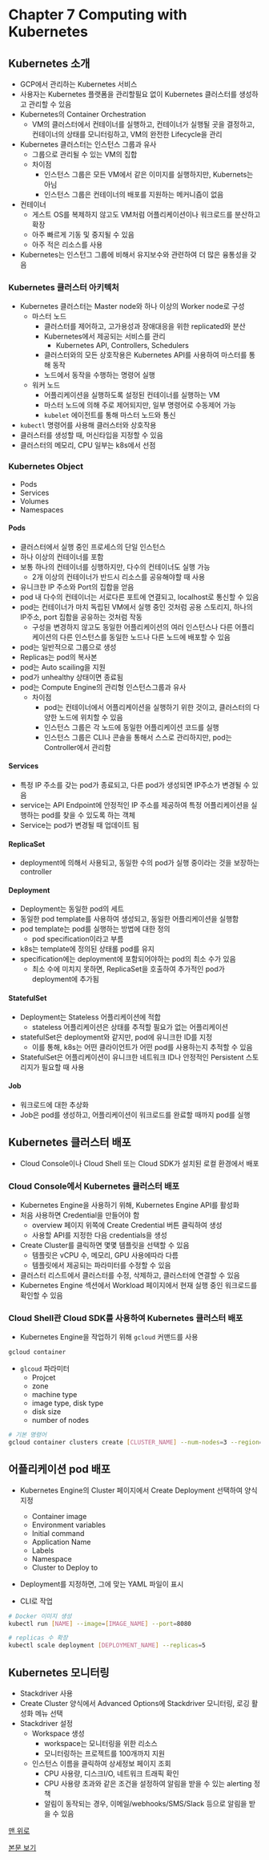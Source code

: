 # Chapter 7 Computing with Kubernetes

## Kubernetes 소개

* GCP에서 관리하는 Kubernetes 서비스
* 사용자는 Kubernetes 플랫폼을 관리할필요 없이 Kubernetes 클러스터를 생성하고 관리할 수 있음
* Kubernetes의 Container Orchestration
  * VM의 클러스터에서 컨테이너를 실행하고, 컨테이너가 실행될 곳을 결정하고, 컨테이너의 상태를 모니터링하고, VM의 완전한 Lifecycle을 관리
* Kubernetes 클러스터는 인스턴스 그룹과 유사
  * 그룹으로 관리될 수 있는 VM의 집합
  * 차이점
    * 인스턴스 그룹은 모든 VM에서 같은 이미지를 실행하지만, Kubernets는 아님
    * 인스턴스 그룹은 컨테이너의 배포를 지원하는 메커니즘이 없음
* 컨테이너
  * 게스트 OS를 복제하지 않고도 VM처럼 어플리케이션이나 워크로드를 분산하고 확장
  * 아주 빠르게 기동 및 중지될 수 있음
  * 아주 적은 리소스를 사용
* Kubernetes는 인스턴그 그룹에 비해서 유지보수와 관련하여 더 많은 융통성을 갖음

### Kubernetes 클러스터 아키텍처

* Kubernetes 클러스터는 Master node와 하나 이상의 Worker node로 구성
  * 마스터 노드
    * 클러스터를 제어하고, 고가용성과 장애대응을 위한 replicated와 분산
    * Kubernetes에서 제공되는 서비스를 관리
      * Kubernetes API, Controllers, Schedulers
    * 클러스터와의 모든 상호작용은 Kubernetes API를 사용하여 마스터를 통해 동작
    * 노드에서 동작을 수행하는 명령어 실행
  * 워커 노드
    * 어플리케이션을 실행하도록 설정된 컨테이너를 실행하는 VM
    * 마스터 노드에 의해 주로 제어되지만, 일부 명령어로 수동제어 가능
    * `kubelet` 에이전트를 통해 마스터 노드와 통신
* `kubectl` 명령어를 사용해 클러스터와 상호작용
* 클러스터를 생성할 때, 머신타입을 지정할 수 있음
* 클러스터의 메모리, CPU 일부는 k8s에서 선점

### Kubernetes Object

* Pods
* Services
* Volumes
* Namespaces

#### Pods

* 클러스터에서 실행 중인 프로세스의 단일 인스턴스
* 하나 이상의 컨테이너를 포함
* 보통 하나의 컨테이너를 싱행하지만, 다수의 컨테이너도 실행 가능
  * 2개 이상의 컨테이너가 반드시 리소스를 공유해야할 때 사용
* 유니크한 IP 주소와 Port의 집합을 얻음
* pod 내 다수의 컨테이너는 서로다른 포트에 연결되고, localhost로 통신할 수 있음
* pod는 컨테이너가 마치 독립된 VM에서 실행 중인 것처럼 공용 스토리지, 하나의 IP주소, port 집합을 공유하는 것처럼 작동
  * 구성을 변경하지 않고도 동일한 어플리케이션의 여러 인스턴스나 다른 어플리케이션의 다른 인스턴스를 동일한 노드나 다른 노드에 배포할 수 있음
* pod는 일반적으로 그룹으로 생성
* Replicas는 pod의 복사본
* pod는 Auto scailing을 지원
* pod가 unhealthy 상태이면 종료됨
* pod는 Compute Engine의 관리형 인스턴스그룹과 유사
  * 차이점
    * pod는 컨테이너에서 어플리케이션을 실행하기 위한 것이고, 클러스터의 다양한 노드에 위치할 수 있음
    * 인스턴스 그룹은 각 노드에 동일한 어플리케이션 코드를 실행
    * 인스턴스 그룹은 CLI나 콘솔을 통해서 스스로 관리하지만, pod는 Controller에서 관리함

#### Services

* 특정 IP 주소를 갖는 pod가 종료되고, 다른 pod가 생성되면 IP주소가 변경될 수 있음
* service는 API Endpoint에 안정적인 IP 주소를 제공하여 특정 어플리케이션을 실행하는 pod를 찾을 수 있도록 하는 객체
* Service는 pod가 변경될 때 업데이트 됨

#### ReplicaSet

* deployment에 의해서 사용되고, 동일한 수의 pod가 실행 중이라는 것을 보장하는 controller

#### Deployment

* Deployment는 동일한 pod의 세트
* 동일한 pod template를 사용하여 생성되고, 동일한 어플리케이션을 실행함
* pod template는 pod를 실행하는 방법에 대한 정의
  * pod specification이라고 부름
* k8s는 template에 정의된 상태롤 pod를 유지
* specification에는 deployment에 포함되어야하는 pod의 최소 수가 있음
  * 최소 수에 미치지 못하면, ReplicaSet을 호출하여 추가적인 pod가 deployment에 추가됨

#### StatefulSet

* Deployment는 Stateless 어플리케이션에 적합
  * stateless 어플리케이션은 상태를 추적할 필요가 없는 어플리케이션
* statefulSet은 deployment와 같지만, pod에 유니크한 ID를 지정
  * 이를 통해, k8s는 어떤 클라이언트가 어떤 pod를 사용하는지 추적할 수 있음
* StatefulSet은 어플리케이션이 유니크한 네트워크 ID나 안정적인 Persistent 스토리지가 필요할 때 사용

#### Job

* 워크로드에 대한 추상화
* Job은 pod를 생성하고, 어플리케이션이 워크로드를 완료할 때까지 pod를 실행

## Kubernetes 클러스터 배포

* Cloud Console이나 Cloud Shell 또는 Cloud SDK가 설치된 로컬 환경에서 배포

### Cloud Console에서 Kubernetes 클러스터 배포

* Kubernetes Engine을 사용하기 위해, Kubernetes Engine API를 활성화
* 처음 사용하면 Credential을 만들어야 함
  * overview 페이지 위쪽에 Create Credential 버튼 클릭하여 생성
  * 사용할 API를 지정한 다음 credentials을 생성
* Create Cluster를 클릭하면 몇몇 템플릿을 선택할 수 있음
  * 템플릿은 vCPU 수, 메모리, GPU 사용에따라 다름
  * 템플릿에서 제공되는 파라미터를 수정할 수 있음
* 클러스터 리스트에서 클러스터를 수정, 삭제하고, 클러스터에 연결할 수 있음
* Kubernetes Engine 섹션에서 Workload 페이지에서 현재 실행 중인 워크로드를 확인할 수 있음

### Cloud Shell관 Cloud SDK를 사용하여 Kubernetes 클러스터 배포

* Kubernetes Engine을 작업하기 위해 `gcloud` 커맨드를 사용

```bash
gcloud container
```

* `glcoud` 파라미터
  * Projcet
  * zone
  * machine type
  * image type, disk type
  * disk size
  * number of nodes

```bash
# 기본 명령어
gcloud container clusters create [CLUSTER_NAME] --num-nodes=3 --region=[REGION]
```

## 어플리케이션 pod 배포

* Kubernetes Engine의 Cluster 페이지에서 Create Deployment 선택하여 양식 지정
  * Container image
  * Environment variables
  * Initial command
  * Application Name
  * Labels
  * Namespace
  * Cluster to Deploy to
* Deployment를 지정하면, 그에 맞는 YAML 파일이 표시

* CLI로 작업

```bash
# Docker 이미지 생성
kubectl run [NAME] --image=[IMAGE_NAME] --port=8080

# replicas 수 확장
kubectl scale deployment [DEPLOYMENT_NAME] --replicas=5
```

## Kubernetes 모니터링

* Stackdriver 사용
* Create Cluster 양식에서 Advanced Options에 Stackdriver 모니터링, 로깅 활성화 메뉴 선택
* Stackdriver 설정
  * Workspace 생성
    * workspace는 모니터링을 위한 리소스
    * 모니터링하는 프로젝트를 100개까지 지원
  * 인스턴스 이름을 클릭하여 상세정보 페이지 조회
    * CPU 사용량, 디스크I/O, 네트워크 트래픽 확인
    * CPU 사용량 초과와 같은 조건을 설정하여 알림을 받을 수 있는 alerting 정책
    * 알림이 동작되는 경우, 이메일/webhooks/SMS/Slack 등으로 알림을 받을 수 있음

[맨 위로](#chapter-7-computing-with-kubernetes)

[본문 보기](../Chapter_7.md)